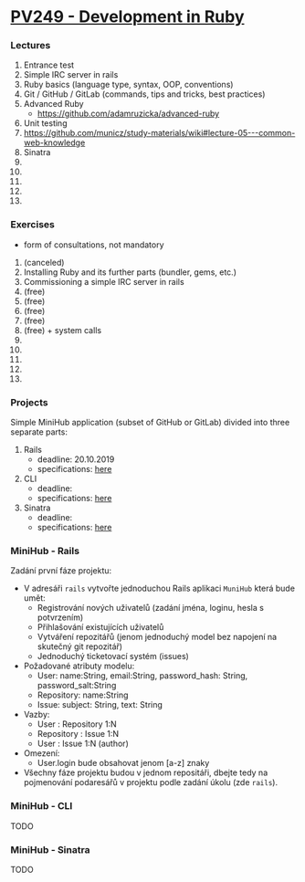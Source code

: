 # [PV249 - Development in Ruby](https://is.muni.cz/predmet/fi/podzim2019/PV249)

### Lectures

1. Entrance test
2. Simple IRC server in rails
3. Ruby basics (language type, syntax, OOP, conventions)
4. Git / GitHub / GitLab (commands, tips and tricks, best practices)
5. Advanced Ruby
    * https://github.com/adamruzicka/advanced-ruby
6. Unit testing
7. https://github.com/municz/study-materials/wiki#lecture-05---common-web-knowledge
8. Sinatra
9.
10.
11.
12.
13.

### Exercises

* form of consultations, not mandatory

1. (canceled)
2. Installing Ruby and its further parts (bundler, gems, etc.)
3. Commissioning a simple IRC server in rails
4. (free)
5. (free)
6. (free)
7. (free)
8. (free) + system calls
9.
10.
11.
12.
13.

### Projects

Simple MiniHub application (subset of GitHub or GitLab) divided into three separate parts:

1. Rails
    * deadline: 20.10.2019
    * specifications: [here](#minihub---rails)
2. CLI
    * deadline:
    * specifications: [here](#minihub---cli)
3. Sinatra
    * deadline:
    * specifications: [here](#minihub---sinatra)

### MiniHub - Rails

Zadání první fáze projektu:
* V adresáři `rails` vytvořte jednoduchou Rails aplikaci `MuniHub` která bude umět:
  * Registrování nových uživatelů (zadání jména, loginu, hesla s potvrzením)
  * Přihlašování existujících uživatelů
  * Vytváření repozitářů (jenom jednoduchý model bez napojení na skutečný git repozitář)
  * Jednoduchý ticketovací systém (issues)
* Požadované atributy modelu:
  * User: name:String, email:String, password_hash: String, password_salt:String
  * Repository: name:String
  * Issue: subject: String, text: String
* Vazby:
  * User : Repository 1:N
  * Repository : Issue 1:N
  * User : Issue 1:N (author)
* Omezení:
  * User.login bude obsahovat jenom [a-z] znaky
* Všechny fáze projektu budou v jednom repositáři, dbejte tedy na pojmenování podaresářů v projektu podle zadání úkolu (zde `rails`).

### MiniHub - CLI

TODO

### MiniHub - Sinatra

TODO
